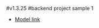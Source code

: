 #v1.3.25
#backend project sample 1

- [Model link](https://app.eraser.io/workspace/YtPqZ1VogxGy1jzIDkzj)